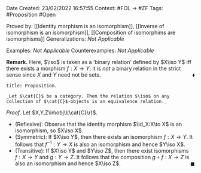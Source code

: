 <br />
<br />

Date Created: 23/02/2022 16:57:55
Context: #FOL $\to$ #ZF
Tags: #Proposition #Open 

Proved by: [[Identity morphism is an isomorphism]], [[Inverse of isomorphism is an isomorphism]], [[Composition of isomorphims are isomorphisms]]
Generalizations: _Not Applicable_

Examples: _Not Applicable_
Counterexamples: _Not Applicable_

**Remark.** Here, $\iso$ is taken as a $\textrm{`}$binary relation$\textrm{'}$ defined by $X\iso Y$ iff there exists a morphism $f:X\to Y$; it is _not_ a binary relation in the strict sense since $X$ and $Y$ need not be sets.<span style="float:right;">$\blacklozenge$</span>

``` ad-Proposition
title: Proposition.

_Let $\cat{C}$ be a category. Then the relation $\iso$ on any collection of $\cat{C}$-objects is an equivalence relation._

```

_Proof_. Let $X,Y,Z\in\obj\l(\cat{C}\r)$.
* (Reflexive): Observe that the identity morphism $\id_X:X\to X$ is an isomorphism, so $X\iso X$.
* (Symmetric): If $X\iso Y$, then there exists an isomorphism $f:X\to Y$. It follows that $f^{-1}:Y\to X$ is also an isomorphism and hence $Y\iso X$.
* (Transitive): If $X\iso Y$ and $Y\iso Z$, then there exist isomorphisms $f:X\to Y$ and $g:Y\to Z$. It follows that the composition $g\circ f:X\to Z$ is also an isomorphism and hence $X\iso Z$.<span style="float:right;">$\blacksquare$</span>
